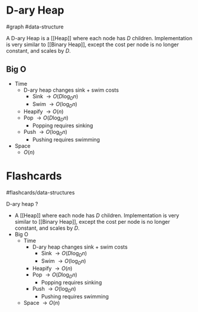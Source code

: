 # D-ary Heap
#graph #data-structure 

A D-ary Heap is a [[Heap]] where each node has $D$ children. Implementation is very similar to [[Binary Heap]], except the cost per node is no longer constant, and scales by $D$.
## Big O
- Time
	- D-ary heap changes sink + swim costs
		- Sink $\to O(D \log_{D} n)$
		- Swim $\to O(\log_{D} n)$
	- Heapify $\to O(n)$
	- Pop $\to O(D \log_{D} n)$
		- Popping requires sinking
	- Push $\to O(\log_{D} n)$
		- Pushing requires swimming
- Space
	- $O(n)$

# Flashcards
#flashcards/data-structures 

D-ary heap
?
- A [[Heap]] where each node has $D$ children. Implementation is very similar to [[Binary Heap]], except the cost per node is no longer constant, and scales by $D$.
- Big O
	- Time
		- D-ary heap changes sink + swim costs
			- Sink $\to O(D \log_{D} n)$
			- Swim $\to O(\log_{D} n)$
		- Heapify $\to O(n)$
		- Pop $\to O(D \log_{D} n)$
			- Popping requires sinking
		- Push $\to O(\log_{D} n)$
			- Pushing requires swimming
	- Space $\to O(n)$
<!--SR:!2025-01-21,3,250-->